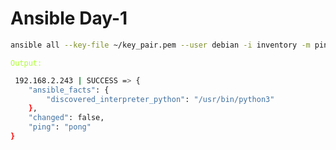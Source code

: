 # Ansible Day-1

```bash
ansible all --key-file ~/key_pair.pem --user debian -i inventory -m ping
```
<code style="color:greenyellow">Output:</code>

```bash
 192.168.2.243 | SUCCESS => {
    "ansible_facts": {
        "discovered_interpreter_python": "/usr/bin/python3"
    },
    "changed": false,
    "ping": "pong"
}
```

